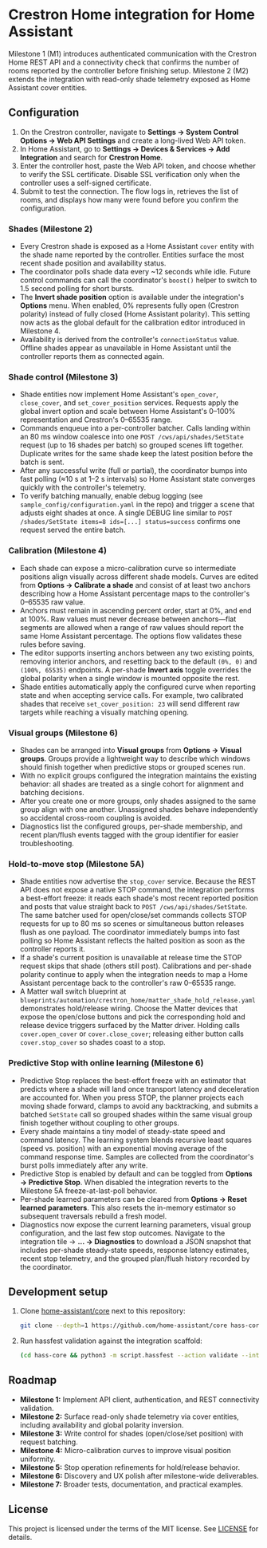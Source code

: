 # Crestron Home integration for Home Assistant

Milestone 1 (M1) introduces authenticated communication with the Crestron Home REST API and a
connectivity check that confirms the number of rooms reported by the controller before finishing
setup. Milestone 2 (M2) extends the integration with read-only shade telemetry exposed as Home
Assistant cover entities.

## Configuration

1. On the Crestron controller, navigate to **Settings → System Control Options → Web API Settings**
   and create a long-lived Web API token.
2. In Home Assistant, go to **Settings → Devices & Services → Add Integration** and search for
   **Crestron Home**.
3. Enter the controller host, paste the Web API token, and choose whether to verify the SSL
   certificate. Disable SSL verification only when the controller uses a self-signed certificate.
4. Submit to test the connection. The flow logs in, retrieves the list of rooms, and displays how
   many were found before you confirm the configuration.

### Shades (Milestone 2)

- Every Crestron shade is exposed as a Home Assistant `cover` entity with the shade name reported
  by the controller. Entities surface the most recent shade position and availability status.
- The coordinator polls shade data every ~12 seconds while idle. Future control commands can call
  the coordinator's `boost()` helper to switch to 1.5 second polling for short bursts.
- The **Invert shade position** option is available under the integration's **Options** menu. When
  enabled, 0% represents fully open (Crestron polarity) instead of fully closed (Home Assistant
  polarity). This setting now acts as the global default for the calibration editor introduced in
  Milestone 4.
- Availability is derived from the controller's `connectionStatus` value. Offline shades appear as
  unavailable in Home Assistant until the controller reports them as connected again.

### Shade control (Milestone 3)

- Shade entities now implement Home Assistant's `open_cover`, `close_cover`, and
  `set_cover_position` services. Requests apply the global invert option and scale between
  Home Assistant's 0–100% representation and Crestron's 0–65535 range.
- Commands enqueue into a per-controller batcher. Calls landing within an 80 ms window coalesce
  into one `POST /cws/api/shades/SetState` request (up to 16 shades per batch) so grouped scenes
  lift together. Duplicate writes for the same shade keep the latest position before the batch is
  sent.
- After any successful write (full or partial), the coordinator bumps into fast polling (≈10 s at
  1–2 s intervals) so Home Assistant state converges quickly with the controller's telemetry.
- To verify batching manually, enable debug logging (see `sample_config/configuration.yaml` in the
  repo) and trigger a scene that adjusts eight shades at once. A single DEBUG line similar to
  `POST /shades/SetState items=8 ids=[...] status=success` confirms one request served the entire
  batch.

### Calibration (Milestone 4)

- Each shade can expose a micro-calibration curve so intermediate positions align visually across
  different shade models. Curves are edited from **Options → Calibrate a shade** and consist of at
  least two anchors describing how a Home Assistant percentage maps to the controller's 0–65535 raw
  value.
- Anchors must remain in ascending percent order, start at 0%, and end at 100%. Raw values must
  never decrease between anchors—flat segments are allowed when a range of raw values should report
  the same Home Assistant percentage. The options flow validates these rules before saving.
- The editor supports inserting anchors between any two existing points, removing interior anchors,
  and resetting back to the default `(0%, 0)` and `(100%, 65535)` endpoints. A per-shade **Invert
  axis** toggle overrides the global polarity when a single window is mounted opposite the rest.
- Shade entities automatically apply the configured curve when reporting state and when accepting
  service calls. For example, two calibrated shades that receive `set_cover_position: 23` will send
  different raw targets while reaching a visually matching opening.

### Visual groups (Milestone 6)

- Shades can be arranged into **Visual groups** from **Options → Visual groups**. Groups provide a
  lightweight way to describe which windows should finish together when predictive stops or grouped
  scenes run.
- With no explicit groups configured the integration maintains the existing behavior: all shades are
  treated as a single cohort for alignment and batching decisions.
- After you create one or more groups, only shades assigned to the same group align with one
  another. Unassigned shades behave independently so accidental cross-room coupling is avoided.
- Diagnostics list the configured groups, per-shade membership, and recent plan/flush events tagged
  with the group identifier for easier troubleshooting.

### Hold-to-move stop (Milestone 5A)

- Shade entities now advertise the `stop_cover` service. Because the REST API does not expose a
  native STOP command, the integration performs a best-effort freeze: it reads each shade's most
  recent reported position and posts that value straight back to
  `POST /cws/api/shades/SetState`. The same batcher used for open/close/set commands collects STOP
  requests for up to 80 ms so scenes or simultaneous button releases flush as one payload. The
  coordinator immediately bumps into fast polling so Home Assistant reflects the halted position as
  soon as the controller reports it.
- If a shade's current position is unavailable at release time the STOP request skips that shade
  (others still post). Calibrations and per-shade polarity continue to apply when the integration
  needs to map a Home Assistant percentage back to the controller's raw 0–65535 range.
- A Matter wall switch blueprint at
  `blueprints/automation/crestron_home/matter_shade_hold_release.yaml` demonstrates hold/release
  wiring. Choose the Matter devices that expose the open/close buttons and pick the corresponding
  hold and release device triggers surfaced by the Matter driver. Holding calls `cover.open_cover`
  or `cover.close_cover`; releasing either button calls `cover.stop_cover` so shades coast to a
  stop.

### Predictive Stop with online learning (Milestone 6)

- Predictive Stop replaces the best-effort freeze with an estimator that predicts where a shade will
  land once transport latency and deceleration are accounted for. When you press STOP, the planner
  projects each moving shade forward, clamps to avoid any backtracking, and submits a batched
  `SetState` call so grouped shades within the same visual group finish together without coupling
  to other groups.
- Every shade maintains a tiny model of steady-state speed and command latency. The learning system
  blends recursive least squares (speed vs. position) with an exponential moving average of the
  command response time. Samples are collected from the coordinator's burst polls immediately after
  any write.
- Predictive Stop is enabled by default and can be toggled from **Options → Predictive Stop**. When
  disabled the integration reverts to the Milestone 5A freeze-at-last-poll behavior.
- Per-shade learned parameters can be cleared from **Options → Reset learned parameters**. This also
  resets the in-memory estimator so subsequent traversals rebuild a fresh model.
- Diagnostics now expose the current learning parameters, visual group configuration, and the last
  few stop outcomes. Navigate to the integration tile → **... → Diagnostics** to download a JSON
  snapshot that includes per-shade steady-state speeds, response latency estimates, recent stop
  telemetry, and the grouped plan/flush history recorded by the coordinator.

## Development setup

1. Clone [home-assistant/core](https://github.com/home-assistant/core) next to this repository:
   ```bash
   git clone --depth=1 https://github.com/home-assistant/core hass-core
   ```
2. Run hassfest validation against the integration scaffold:
   ```bash
   (cd hass-core && python3 -m script.hassfest --action validate --integration-path ../custom_components/crestron_home)
   ```

## Roadmap

- **Milestone 1:** Implement API client, authentication, and REST connectivity validation.
- **Milestone 2:** Surface read-only shade telemetry via cover entities, including availability and
  global polarity inversion.
- **Milestone 3:** Write control for shades (open/close/set position) with request batching.
- **Milestone 4:** Micro-calibration curves to improve visual position uniformity.
- **Milestone 5:** Stop operation refinements for hold/release behavior.
- **Milestone 6:** Discovery and UX polish after milestone-wide deliverables.
- **Milestone 7:** Broader tests, documentation, and practical examples.

## License

This project is licensed under the terms of the MIT license. See [LICENSE](LICENSE) for details.
